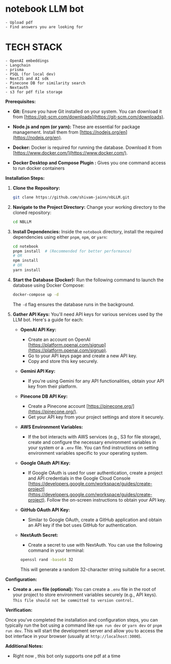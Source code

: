 # notebook LLM bot

    - Upload pdf
    - Find answers you are looking for

# TECH STACK

    - OpenAI embeddings
    - Langchain
    - prisma 
    - PSQL (for local dev)
    - NextJS and AI sdk
    - Pinecone DB for similarity search
    - Nextauth
    - s3 for pdf file storage 


**Prerequisites:**

* **Git:** Ensure you have Git installed on your system. You can download it from [https://git-scm.com/downloads](https://git-scm.com/downloads).
* **Node.js and npm (or yarn):** These are essential for package management. Install them from [https://nodejs.org/en](https://nodejs.org/en).
* **Docker:** Docker is required for running the database. Download it from [https://www.docker.com/](https://www.docker.com/).

* **Docker Desktop and Compose Plugin :** Gives you one command access to run docker containers  

**Installation Steps:**

1. **Clone the Repository:**

   ```bash
   git clone https://github.com/shivam-jainn/nbLLM.git
   ```


2. **Navigate to the Project Directory:**
   Change your working directory to the cloned repository:

   ```bash
   cd NBLLM
   ```

3. **Install Dependencies:**
   Inside the `notebook` directory, install the required dependencies using either `pnpm`, `npm`, or `yarn`:

   ```bash
   cd notebook
   pnpm install  # (Recommended for better performance)
   # OR
   npm install
   # OR
   yarn install
   ```

4. **Start the Database (Docker):**
   Run the following command to launch the database using Docker Compose:

   ```bash
   docker-compose up -d
   ```

   The `-d` flag ensures the database runs in the background.

5. **Gather API Keys:**
   You'll need API keys for various services used by the LLM bot. Here's a guide for each:

   - **OpenAI API Key:**
     - Create an account on OpenAI [https://platform.openai.com/signup](https://platform.openai.com/signup).
     - Go to your API keys page and create a new API key.
     - Copy and store this key securely.

   - **Gemini API Key:**
     - If you're using Gemini for any API functionalities, obtain your API key from their platform.

   - **Pinecone DB API Key:**
     - Create a Pinecone account [https://pinecone.org/](https://pinecone.org/).
     - Get your API key from your project settings and store it securely.

   - **AWS Environment Variables:**
     - If the bot interacts with AWS services (e.g., S3 for file storage), create and configure the necessary environment variables in your system or a `.env` file. You can find instructions on setting environment variables specific to your operating system.

   - **Google OAuth API Key:**
     - If Google OAuth is used for user authentication, create a project and API credentials in the Google Cloud Console [https://developers.google.com/workspace/guides/create-project](https://developers.google.com/workspace/guides/create-project). Follow the on-screen instructions to obtain your API key.

   - **GitHub OAuth API Key:**
     - Similar to Google OAuth, create a GitHub application and obtain an API key if the bot uses GitHub for authentication.

   - **NextAuth Secret:**
     - Create a secret to use with NextAuth. You can use the following command in your terminal:

     ```bash
     openssl rand -base64 32
     ```

     This will generate a random 32-character string suitable for a secret.

**Configuration:**

- **Create a `.env` file (optional):**
  You can create a `.env` file in the root of your project to store environment variables securely (e.g., API keys). `This file should not be committed to version control.`

**Verification:**

Once you've completed the installation and configuration steps, you can typically run the bot using a command like `npm run dev` or `yarn dev` or `pnpm run dev`. This will start the development server and allow you to access the bot interface in your browser (usually at `http://localhost:3000`).

**Additional Notes:**

- Right now , this bot only supports one pdf at a time

